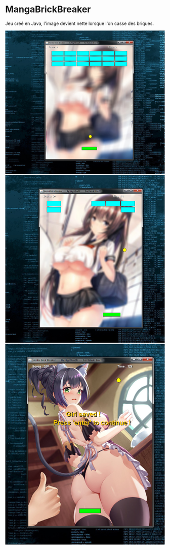 # MangaBrickBreaker

Jeu créé en Java, l'image devient nette lorsque l'on casse des briques.

 ![alt text](/screenshot/1.jpg) 
 ![alt text](/screenshot/2.jpg)
 ![alt text](/screenshot/3.jpg)  
